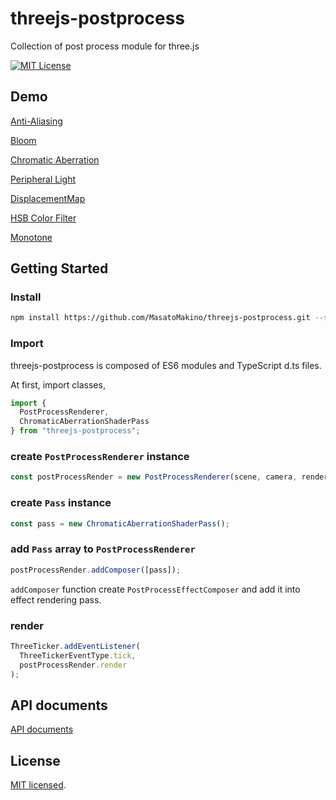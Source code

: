 # threejs-postprocess

Collection of post process module for three.js

[![MIT License](http://img.shields.io/badge/license-MIT-blue.svg?style=flat)](LICENSE)

## Demo

[Anti-Aliasing](https://masatomakino.github.io/threejs-postprocess/demo/anti_aliasing)

[Bloom](https://masatomakino.github.io/threejs-postprocess/demo/bloom)

[Chromatic Aberration](https://masatomakino.github.io/threejs-postprocess/demo/chromatic)

[Peripheral Light](https://masatomakino.github.io/threejs-postprocess/demo/peripheral)

[DisplacementMap](https://masatomakino.github.io/threejs-postprocess/demo/displacement)

[HSB Color Filter](https://masatomakino.github.io/threejs-postprocess/demo/color_filter)

[Monotone](https://masatomakino.github.io/threejs-postprocess/demo/monotone)

## Getting Started

### Install

```bash
npm install https://github.com/MasatoMakino/threejs-postprocess.git --save-dev
```

### Import

threejs-postprocess is composed of ES6 modules and TypeScript d.ts files.

At first, import classes,

```javascript
import {
  PostProcessRenderer,
  ChromaticAberrationShaderPass
} from "threejs-postprocess";
```

### create `PostProcessRenderer` instance

```javascript
const postProcessRender = new PostProcessRenderer(scene, camera, renderer);
```

### create `Pass` instance

```javascript
const pass = new ChromaticAberrationShaderPass();
```

### add `Pass` array to `PostProcessRenderer`

```javascript
postProcessRender.addComposer([pass]);
```

`addComposer` function create `PostProcessEffectComposer` and add it into effect rendering pass.

### render

```javascript
ThreeTicker.addEventListener(
  ThreeTickerEventType.tick,
  postProcessRender.render
);
```

## API documents

[API documents](https://masatomakino.github.io/threejs-postprocess/api/)

## License

[MIT licensed](LICENSE).
